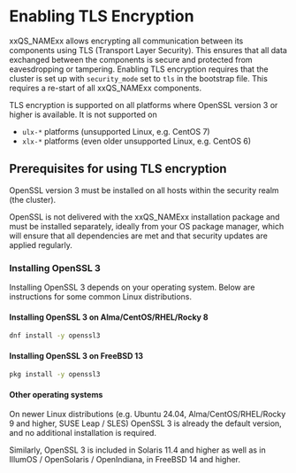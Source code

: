 # Enabling TLS Encryption

xxQS_NAMExx allows encrypting all communication between its components using TLS (Transport Layer Security).
This ensures that all data exchanged between the components is secure and protected from eavesdropping or
tampering.
Enabling TLS encryption requires that the cluster is set up with `security_mode` set to `tls` in the bootstrap file.
This requires a re-start of all xxQS_NAMExx components.

TLS encryption is supported on all platforms where OpenSSL version 3 or higher is available. It is not supported on
* `ulx-*` platforms (unsupported Linux, e.g. CentOS 7)
* `xlx-*` platforms (even older unsupported Linux, e.g. CentOS 6)

## Prerequisites for using TLS encryption

OpenSSL version 3 must be installed on all hosts within the security realm (the cluster).

OpenSSL is not delivered with the xxQS_NAMExx installation package and must be installed separately, ideally from your
OS package manager, which will ensure that all dependencies are met and that security updates are applied regularly.

### Installing OpenSSL 3

Installing OpenSSL 3 depends on your operating system. Below are instructions for some common Linux distributions.

#### Installing OpenSSL 3 on Alma/CentOS/RHEL/Rocky 8
```bash
dnf install -y openssl3
```

#### Installing OpenSSL 3 on FreeBSD 13

```bash
pkg install -y openssl3
```

#### Other operating systems

On newer Linux distributions (e.g. Ubuntu 24.04, Alma/CentOS/RHEL/Rocky 9 and higher, SUSE Leap / SLES)
OpenSSL 3 is already the default version, and no additional installation is required.

Similarly, OpenSSL 3 is included in Solaris 11.4 and higher as well as in IllumOS / OpenSolaris / OpenIndiana,
in FreeBSD 14 and higher.

[//]: # (Each file has to end with two empty lines)

